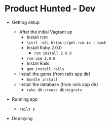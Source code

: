 # Product Hunted - Dev

- Getting setup
    - After the initial Vagrant up
        - Install rvm
	     - `\curl -sSL https://get.rvm.io | bash`
	     - Install Ruby 2.0.0
	         - `rvm install 2.0.0`
		 - `rvm use 2.0.0`
        - Install Rails
	    - `gem install rails`
	- Install the gems (from rails app dir)
	    - `bundle install`
	- Install the database (from rails app dir)
	    - `rake db:create db:migrate`

- Running app
	- `rails s`

- Deploying